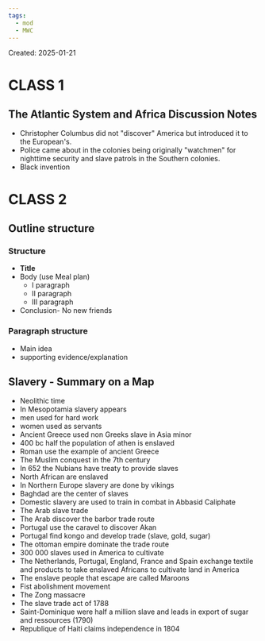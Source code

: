 ```yaml
---
tags:
  - mod
  - MWC
---
```

Created: 2025-01-21

# CLASS 1
## The Atlantic System and Africa Discussion Notes
- Christopher Columbus did not "discover" America but introduced it to the European's.
- Police came about in the colonies being originally "watchmen" for nighttime security and slave patrols in the Southern colonies.
- Black invention

# CLASS 2

## Outline structure

### Structure
- **Title**
- Body (use Meal plan)
	- I paragraph
	- II paragraph
	- III paragraph
- Conclusion- No new friends

### Paragraph structure
- Main idea
- supporting evidence/explanation

## Slavery - Summary on a Map
- Neolithic time
- In Mesopotamia slavery appears
- men used for hard work
- women used as servants
- Ancient Greece used non Greeks slave in Asia minor
- 400 bc half the population of athen is enslaved
- Roman use the example of ancient Greece
- The Muslim conquest in the 7th century
- In 652 the Nubians have treaty to provide slaves
- North African are enslaved
- In Northern Europe slavery are done by vikings
- Baghdad are the center of slaves
- Domestic slavery are used to train in combat in Abbasid Caliphate
- The Arab slave trade
- The Arab discover the barbor trade route
- Portugal use the caravel to discover Akan
- Portugal find kongo and develop trade (slave, gold, sugar)
- The ottoman empire dominate the trade route
- 300 000  slaves used in America to cultivate
- The Netherlands, Portugal, England, France and Spain exchange textile and products to take enslaved Africans to cultivate land in America
- The enslave people that escape are called Maroons
- Fist abolishment movement
- The Zong massacre
- The slave trade act of 1788
- Saint-Dominique were half a million slave and leads in export of sugar and ressources (1790)
- Republique of Haiti claims independence in 1804
